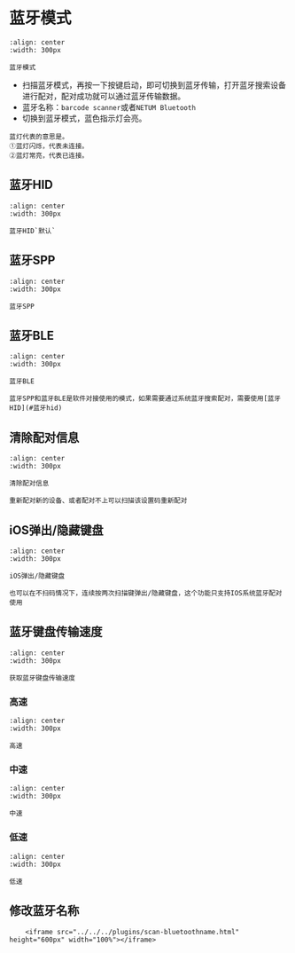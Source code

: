 # 蓝牙模式


```{figure} ../../../media/2523IFSNO244.png
:align: center
:width: 300px

蓝牙模式
```

- 扫描蓝牙模式，再按一下按键启动，即可切换到蓝牙传输，打开蓝牙搜索设备进行配对，配对成功就可以通过蓝牙传输数据。
- 蓝牙名称：`barcode scanner`或者`NETUM Bluetooth`
- 切换到蓝牙模式，蓝色指示灯会亮。


```{note}
蓝灯代表的意思是。  
①蓝灯闪烁，代表未连接。  
②蓝灯常亮，代表已连接。  
```


## 蓝牙HID

```{figure} ../../../media/AT2BMODE3D2.png
:align: center
:width: 300px

蓝牙HID`默认`
```

 ## 蓝牙SPP

```{figure} ../../../media/AT2BMODE3D1.png
:align: center
:width: 300px

蓝牙SPP
```

## 蓝牙BLE

```{figure} ../../../media/AT2BMODE3D3.png
:align: center
:width: 300px

蓝牙BLE
```

```{note}
蓝牙SPP和蓝牙BLE是软件对接使用的模式，如果需要通过系统蓝牙搜索配对，需要使用[蓝牙HID](#蓝牙hid)
```
## 清除配对信息

```{figure} ../../../media/2525ALL-CH.png
:align: center
:width: 300px

清除配对信息
```

```{note}
重新配对新的设备、或者配对不上可以扫描该设置码重新配对
```

## iOS弹出/隐藏键盘
```{figure} ../../../media/25250S.png
:align: center
:width: 300px

iOS弹出/隐藏键盘
```

```{note}
也可以在不扫码情况下，连续按两次扫描键弹出/隐藏键盘，这个功能只支持IOS系统蓝牙配对使用
```

## 蓝牙键盘传输速度


```{figure} ../../../media/AT2BHIDDLY.png
:align: center
:width: 300px

获取蓝牙键盘传输速度
```
### 高速

```{figure} ../../../media/AT2BHIDDLY3D2.png
:align: center
:width: 300px

高速
```

### 中速

```{figure} ../../../media/AT2BHIDDLY3D10.png
:align: center
:width: 300px

中速
```

### 低速
```{figure} ../../../media/AT2BHIDDLY3D25.png
:align: center
:width: 300px

低速
```

## 修改蓝牙名称
```{raw} html
    <iframe src="../../../plugins/scan-bluetoothname.html" height="600px" width="100%"></iframe>

```
